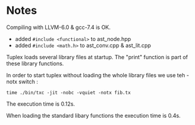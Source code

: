 # Notes

Compiling with LLVM-6.0 & gcc-7.4 is OK.
- added `#include <functional>` to ast_node.hpp
- added `#include <math.h>` to ast_conv.cpp & ast_lit.cpp

Tuplex loads several library files at startup. The "print" function is part of these library functions.

In order to start tuplex without loading the whole library files we use teh -notx switch :
```
time ./bin/txc -jit -nobc -vquiet -notx fib.tx
```
The execution time is 0.12s.

When loading the standard libary functions the execution time is 0.4s.

